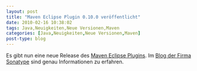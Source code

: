 ```yaml
---
layout: post
title: "Maven Eclipse Plugin 0.10.0 veröffentlicht"
date: 2010-02-16 10:38:02
tags: Java,Neuigkeiten,Neue Versionen,Maven
categories: [Java,Neuigkeiten,Neue Versionen,Maven]
post-type: blog
---
```

Es gibt nun eine neue Release des <a href="http://m2eclipse.sonatype.org/installing-m2eclipse.html">Maven Eclipse Plugins</a>. Im <a href="http://www.sonatype.com/people/2010/02/now-available-m2eclipse-0-10-0/">Blog der Firma Sonatype</a> sind genau Informationen zu erfahren.
